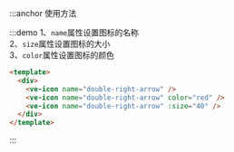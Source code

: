 :::anchor 使用方法

:::demo 1、`name`属性设置图标的名称<br> 2、`size`属性设置图标的大小<br> 3、`color`属性设置图标的颜色

```html
<template>
  <div>
    <ve-icon name="double-right-arrow" />
    <ve-icon name="double-right-arrow" color="red" />
    <ve-icon name="double-right-arrow" :size="40" />
  </div>
</template>
```

:::
